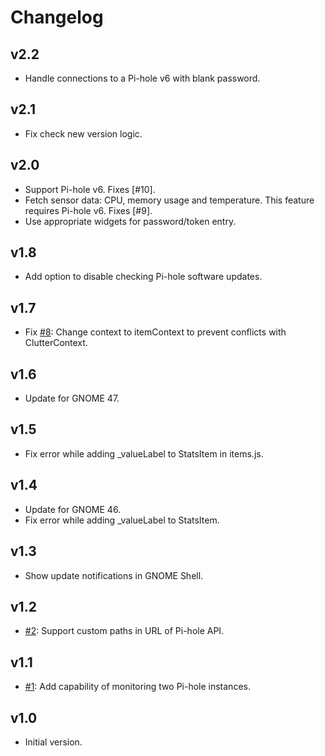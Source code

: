 # Changelog

## v2.2

- Handle connections to a Pi-hole v6 with blank password.

## v2.1

- Fix check new version logic.

## v2.0

- Support Pi-hole v6. Fixes [#10].
- Fetch sensor data: CPU, memory usage and temperature. This feature requires Pi-hole v6. Fixes [#9].
- Use appropriate widgets for password/token entry.

## v1.8

- Add option to disable checking Pi-hole software updates.

## v1.7

- Fix [#8](https://github.com/ziyagenc/phi/issues/8): Change context to itemContext to prevent conflicts with ClutterContext.

## v1.6

- Update for GNOME 47.

## v1.5

- Fix error while adding \_valueLabel to StatsItem in items.js.

## v1.4

- Update for GNOME 46.
- Fix error while adding \_valueLabel to StatsItem.

## v1.3

- Show update notifications in GNOME Shell.

## v1.2

- [#2](https://github.com/ziyagenc/phi/issues/2): Support custom paths in URL of Pi-hole API.

## v1.1

- [#1](https://github.com/ziyagenc/phi/issues/1): Add capability of monitoring two Pi-hole instances.

## v1.0

- Initial version.
